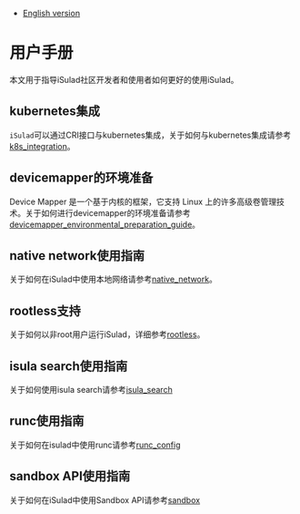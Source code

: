 - [English version](README.md)

# 用户手册

本文用于指导iSulad社区开发者和使用者如何更好的使用iSulad。

## kubernetes集成

`iSulad`可以通过CRI接口与kubernetes集成，关于如何与kubernetes集成请参考[k8s_integration](k8s_integration_zh.md)。

## devicemapper的环境准备

Device Mapper 是一个基于内核的框架，它支持 Linux 上的许多高级卷管理技术。关于如何进行devicemapper的环境准备请参考[devicemapper_environmental_preparation_guide](./devicemapper_environmental_preparation_zh.md)。

## native network使用指南

关于如何在iSulad中使用本地网络请参考[native_network](native_network_zh.md)。

## rootless支持

关于如何以非root用户运行iSulad，详细参考[rootless](rootless_zh.md)。

## isula search使用指南

关于如何使用isula search请参考[isula_search](isula_search_zh.md)

## runc使用指南

关于如何在isulad中使用runc请参考[runc_config](runc_config_zh.md)

## sandbox API使用指南

关于如何在iSulad中使用Sandbox API请参考[sandbox](sandbox_zh.md)